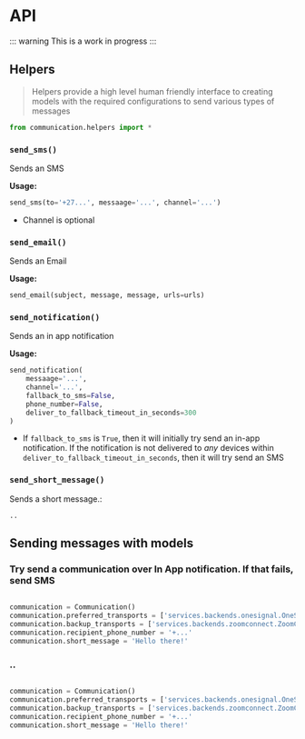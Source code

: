 # API

::: warning
This is a work in progress
:::


## Helpers

> Helpers provide a high level human friendly interface to creating models with the required configurations to send various types of messages

``` python
from communication.helpers import *
```

### `send_sms()`

Sends an SMS

**Usage:**

``` python
send_sms(to='+27...', messaage='...', channel='...')
```

* Channel is optional

### `send_email()`

Sends an Email

**Usage:**

``` python
send_email(subject, message, message, urls=urls)
```

### `send_notification()`

Sends an in app notification

**Usage:**

``` python
send_notification(
    messaage='...',
    channel='...',
    fallback_to_sms=False,
    phone_number=False,
    deliver_to_fallback_timeout_in_seconds=300
)
```

* If `fallback_to_sms` is `True`, then it will initially try send an in-app notification. If the notification is not delivered to _any_ devices within `deliver_to_fallback_timeout_in_seconds`, then it will try send an SMS

### `send_short_message()`

Sends a short message.:

```
..
```

## Sending messages with models

### Try send a communication over In App notification. If that fails, send SMS
```python

communication = Communication()
communication.preferred_transports = ['services.backends.onesignal.OneSignal', '..']
communication.backup_transports = ['services.backends.zoomconnect.ZoomConnect', '..']
communication.recipient_phone_number = '+...'
communication.short_message = 'Hello there!'
```

### ..
```python

communication = Communication()
communication.preferred_transports = ['services.backends.onesignal.OneSignal', '..']
communication.backup_transports = ['services.backends.zoomconnect.ZoomConnect', '..']
communication.recipient_phone_number = '+...'
communication.short_message = 'Hello there!'
```
